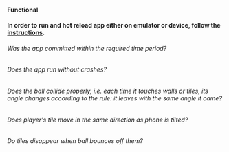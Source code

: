#### Functional

#### In order to run and hot reload app either on emulator or device, follow the [instructions](https://docs.flutter.dev/get-started/test-drive?tab=androidstudio#run-the-app).

###### Was the app committed within the required time period?

###### Does the app run without crashes?

###### Does the ball collide properly, i.e. each time it touches walls or tiles, its angle changes according to the rule: it leaves with the same angle it came?

###### Does player's tile move in the same direction as phone is tilted?

###### Do tiles disappear when ball bounces off them?
